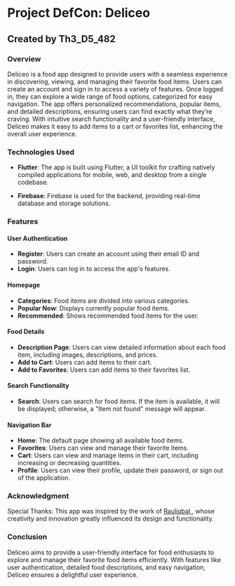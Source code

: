 # Project DefCon: Deliceo

## Created by Th3_D5_482 

### Overview
Deliceo is a food app designed to provide users with a seamless experience in discovering, viewing, and managing their favorite food items. Users can create an account and sign in to access a variety of features. Once logged in, they can explore a wide range of food options, categorized for easy navigation. The app offers personalized recommendations, popular items, and detailed descriptions, ensuring users can find exactly what they’re craving. With intuitive search functionality and a user-friendly interface, Deliceo makes it easy to add items to a cart or favorites list, enhancing the overall user experience.

### Technologies Used
- **Flutter**: The app is built using Flutter, a UI toolkit for crafting natively compiled applications for mobile, web, and desktop from a single codebase.

- **Firebase**: Firebase is used for the backend, providing real-time database and storage solutions.

### Features

#### User Authentication
- **Register**: Users can create an account using their email ID and password.
- **Login**: Users can log in to access the app's features.

#### Homepage
- **Categories**: Food items are divided into various categories.
- **Popular Now**: Displays currently popular food items.
- **Recommended**: Shows recommended food items for the user.

#### Food Details
- **Description Page**: Users can view detailed information about each food item, including images, descriptions, and prices.
- **Add to Cart**: Users can add items to their cart.
- **Add to Favorites**: Users can add items to their favorites list.

#### Search Functionality
- **Search**: Users can search for food items. If the item is available, it will be displayed; otherwise, a "Item not found" message will appear.

#### Navigation Bar
- **Home**: The default page showing all available food items.
- **Favorites**: Users can view and manage their favorite items.
- **Cart**: Users can view and manage items in their cart, including increasing or decreasing quantities.
- **Profile**: Users can view their profile, update their password, or sign out of the application.

### Acknowledgment
Special Thanks: This app was inspired by the work of <a href ='https://www.figma.com/@Rauliqbal'> Rauliqbal </a>, whose creativity and innovation greatly influenced its design and functionality.

### Conclusion
Deliceo aims to provide a user-friendly interface for food enthusiasts to explore and manage their favorite food items efficiently. With features like user authentication, detailed food descriptions, and easy navigation, Deliceo ensures a delightful user experience.

